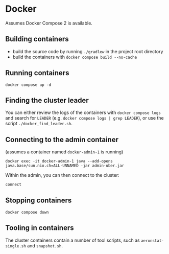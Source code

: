 # Docker

Assumes Docker Compose 2 is available.

## Building containers

- build the source code by running `./gradlew` in the project root directory
- build the containers with `docker compose build --no-cache`

## Running containers

`docker compose up -d`

## Finding the cluster leader

You can either review the logs of the containers with `docker compose logs` and search for `LEADER` (e.g. `docker compose logs | grep LEADER`), or use the script `./docker_find_leader.sh`.

## Connecting to the admin container

(assumes a container named `docker-admin-1` is running)

`docker exec -it docker-admin-1 java --add-opens java.base/sun.nio.ch=ALL-UNNAMED -jar admin-uber.jar`

Within the admin, you can then connect to the cluster:

```bash
connect
```

## Stopping containers

`docker compose down`

## Tooling in containers

The cluster containers contain a number of tool scripts, such as `aeronstat-single.sh` and `snapshot.sh`.
